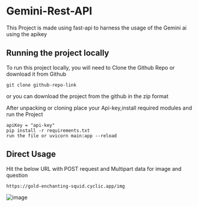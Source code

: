 
# Gemini-Rest-API

This Project is made using fast-api to harness the usage of the Gemini ai using the apikey
## Running the project locally

To run this project locally, you will need to Clone the Github Repo or download it from Github

    git clone github-repo-link


or you can download the project from the github in the zip format

After unpacking or cloning place your Api-key,install required modules and run the Project 

    apiKey = "api-key"
    pip install -r requirements.txt
    run the file or uvicorn main:app --reload
## Direct Usage

Hit the below URL with POST request and Multipart data for image and question

    https://gold-enchanting-squid.cyclic.app/img

![image](https://github.com/Hames-1616/gemini-fastAPi/assets/80157961/3c528845-d86a-4cbe-a63f-9dcd3b5fbe9c)





